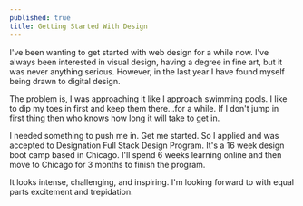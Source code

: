 ```yaml
---
published: true
title: Getting Started With Design
---
```


I've been wanting to get started with web design for a while now. I've always been interested in visual design, having a degree in fine art, but it was never anything serious. However, in the last year I have found myself being drawn to digital design.

The problem is, I was approaching it like I approach swimming pools. I like to dip my toes in first and keep them there...for a while. If I don't jump in first thing then who knows how long it will take to get in.

I needed something to push me in. Get me started. So I applied and was accepted to Designation Full Stack Design Program. It's a 16 week design boot camp based in Chicago. I'll spend 6 weeks learning online and then move to Chicago for 3 months to finish the program.

It looks intense, challenging, and inspiring. I'm looking forward to with equal parts excitement and trepidation.
